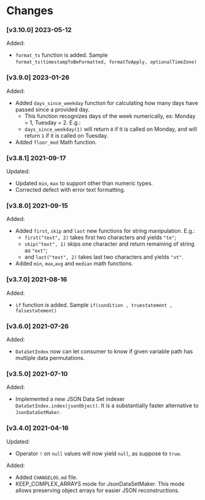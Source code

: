 # Changes

### \[v3.10.0\] 2023-05-12

Added:

- `format_ts` function is added. Sample `format_ts(timestampToBeFormatted, formatToApply, optionalTimeZone)`

### \[v3.9.0\] 2023-01-26

Added:

- Added `days_since_weekday` function for calculating how many days have passed since a provided day.
  - This function recognizes days of the week numerically, ex: Monday = 1, Tuesday = 2. E.g.:
  - `days_since_weekday(1)` will return `0` if it is called on Monday, and will return `1` if it is called on Tuesday.
- Added `floor_mod` Math function.

### \[v3.8.1\] 2021-09-17

Updated:

- Updated `min`, `max` to support other than numeric types.
- Corrected defect with error text formatting.  

### \[v3.8.0\] 2021-09-15

Added:

- Added `first`, `skip` and `last` new functions for string manipulation. E.g.:
  - `first("text", 2)` takes first two characters and yields `"te"`;
  - `skip("text", 1)` skips one character and return remaining of string as `"ext"`;  
  - and `last("text", 2)` takes last two characters and yields `"xt"`.    
- Added `min`, `max`,`avg` and `median` math functions.

### \[v3.7.0\] 2021-08-16

Added:

- `if` function is added. Sample `if(condition , truestatement , falsestatement)`

### \[v3.6.0\] 2021-07-26

Added:

- `DataSetIndex` now can let consumer to know if given variable path has multiple data permutations.
  
### \[v3.5.0\] 2021-07-10

Added:

- Implemented a new JSON Data Set indexer `DataSetIndex.index(jsonObject)`. It is a substantially 
  faster alternative to `JsonDataSetMaker`.  

### \[v3.4.0\] 2021-04-16

Updated:

- Operator `!` on `null` values will now yield `null`, as suppose to `true`.

Added:

- Added `CHANGELOG.md` file. 
- KEEP_COMPLEX_ARRAYS mode for JsonDataSetMaker. This mode allows preserving object 
  arrays for easier JSON reconstructions.
  
  